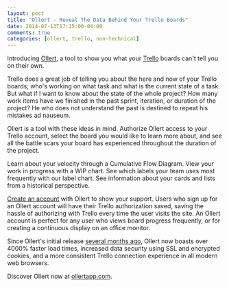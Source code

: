 ```yaml
---
layout: post
title: "Ollert - Reveal The Data Behind Your Trello Boards"
date: 2014-07-13T17:15:00-04:00
comments: true
categories: [ollert, trello, non-technical]
---
```


Introducing [Ollert](https://ollertapp.com), a tool to show you what your [Trello](//trello.com) boards can't tell you on their own.

Trello does a great job of telling you about the here and now of your Trello boards; who's working on what task and what is the current state of a task. But what if I want to know about the state of the whole project? How many work items have we finished in the past sprint, iteration, or duration of the project? He who does not understand the past is destined to repeat his mistakes ad nauseum.

Ollert is a tool with these ideas in mind. Authorize Ollert access to your Trello account, select the board you would like to learn more about, and see all the battle scars your board has experienced throughout the duration of the project.

Learn about your velocity through a Cumulative Flow Diagram. View your work in progress with a WIP chart. See which labels your team uses most frequently with our label chart. See information about your cards and lists from a historical perspective.

[Create an account](https://ollertapp.com/signup) with Ollert to show your support. Users who sign up for an Ollert account will have their Trello authorization saved, saving the hassle of authorizing with Trello every time the user visits the site. An Ollert account is perfect for any user who views board progress frequently, or for creating a continuous display on an office monitor.

Since Ollert's initial release [several months ago](/blog/2014/03/17/sep-startup-weekend-ollert/), Ollert now boasts over 4000% faster load times, increased data security using SSL and encrypted cookies, and a more consistent Trello connection experience in all modern web browsers.

Discover Ollert now at [ollertapp.com](https://ollertapp.com).
